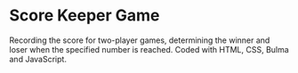 # Score Keeper Game
 Recording the score for two-player games, determining the winner and loser when the specified number is reached. Coded with HTML, CSS, Bulma and JavaScript.
